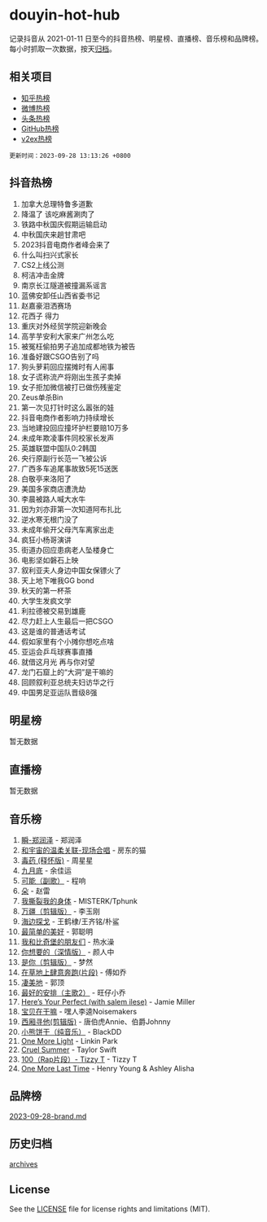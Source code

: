 # douyin-hot-hub

记录抖音从 2021-01-11 日至今的抖音热榜、明星榜、直播榜、音乐榜和品牌榜。每小时抓取一次数据，按天[归档](archives)。

## 相关项目

- [知乎热榜](https://github.com/lonnyzhang423/zhihu-hot-hub)
- [微博热榜](https://github.com/lonnyzhang423/weibo-hot-hub)
- [头条热榜](https://github.com/lonnyzhang423/toutiao-hot-hub)
- [GitHub热榜](https://github.com/lonnyzhang423/github-hot-hub)
- [v2ex热榜](https://github.com/lonnyzhang423/v2ex-hot-hub)


`更新时间：2023-09-28 13:13:26 +0800`

## 抖音热榜

1. 加拿大总理特鲁多道歉
1. 降温了 该吃麻酱涮肉了
1. 铁路中秋国庆假期运输启动
1. 中秋国庆来趟甘肃吧
1. 2023抖音电商作者峰会来了
1. 什么叫扫兴式家长
1. CS2上线公测
1. 柯洁冲击金牌
1. 南京长江隧道被撞漏系谣言
1. 蓝佛安卸任山西省委书记
1. 赵嘉豪泪洒赛场
1. 花西子 得力
1. 重庆对外经贸学院迎新晚会
1. 高芋芋安利大家来广州怎么吃
1. 被冤枉偷拍男子追加成都地铁为被告
1. 准备好跟CSGO告别了吗
1. 狗头萝莉回应摆摊时有人闹事
1. 女子谎称流产将刚出生孩子卖掉
1. 女子拒加微信被打已做伤残鉴定
1. Zeus单杀Bin
1. 第一次见打针时这么嚣张的娃
1. 抖音电商作者影响力持续增长
1. 当地建投回应撞坏护栏要赔10万多
1. 未成年欺凌事件同校家长发声
1. 英雄联盟中国队0:2韩国
1. 央行原副行长范一飞被公诉
1. 广西多车追尾事故致5死15送医
1. 白敬亭来洛阳了
1. 美国多家商店遭洗劫
1. 李晨被路人喊大水牛
1. 因为刘亦菲第一次知道阿布扎比
1. 逆水寒无根门没了
1. 未成年偷开父母汽车离家出走
1. 疯狂小杨哥演讲
1. 街道办回应患病老人坠楼身亡
1. 电影坚如磐石上映
1. 叙利亚夫人身边中国女保镖火了
1. 天上地下唯我GG bond
1. 秋天的第一杯茶
1. 大学生发疯文学
1. 利拉德被交易到雄鹿
1. 尽力赶上人生最后一把CSGO
1. 这是谁的普通话考试
1. 假如家里有个小摊你想吃点啥
1. 亚运会乒乓球赛事直播
1. 就借这月光 再与你对望
1. 龙门石窟上的“大洞”是干嘛的
1. 回顾叙利亚总统夫妇访华之行
1. 中国男足亚运队晋级8强

## 明星榜

暂无数据

## 直播榜

暂无数据

## 音乐榜

1. [瞬-郑润泽](https://sf3-cdn-tos.douyinstatic.com/obj/tos-cn-ve-2774/oYXHIohzvbNAzBhHgyksWpRM4bfkDsBdBDAynw) - 郑润泽
1. [和宇宙的温柔关联-现场合唱](https://sf3-cdn-tos.douyinstatic.com/obj/tos-cn-ve-2774/o0hONGDYQBgk0e5bqDeQOonVmncA6tC2nBwZLT) - 房东的猫
1. [毒药 (释怀版)](https://sf3-cdn-tos.douyinstatic.com/obj/tos-cn-ve-2774/oYILMEAzspdZBIzy4frJNB8ZHPHWAhiwowd4Ad) - 周星星
1. [九月底](https://sf6-cdn-tos.douyinstatic.com/obj/tos-cn-ve-2774/oMfewG4PDTFhF8iz3OGQ7ABH5i6fCgnMaoCbzZ) - 余佳运
1. [可能（副歌）](https://sf3-cdn-tos.douyinstatic.com/obj/tos-cn-ve-2774/cde1731888894259b333569393c2fb51) - 程响
1. [朵](https://sf6-cdn-tos.douyinstatic.com/obj/tos-cn-ve-2774/932f5bdfcd7c47b880525e92ab8a4999) - 赵雷
1. [我撕裂我的身体](https://sf6-cdn-tos.douyinstatic.com/obj/tos-cn-ve-2774/o0cWZzf7vIzpjLQBHPXwtFhMxYUvsP8AoC8EgA) - MISTERK/Tphunk
1. [万疆（剪辑版）](https://sf3-cdn-tos.douyinstatic.com/obj/tos-cn-ve-2774/ooG7oVgFlDTelKCjCsTTobQvbdtj1BBQXnfZd8) - 李玉刚
1. [海边探戈](https://sf6-cdn-tos.douyinstatic.com/obj/tos-cn-ve-2774/os9gE0VQCGqt6VQkZDyBBYvfSDY0QFe3vVmubn) - 王鹤棣/王齐铭/朴鲨
1. [最简单的美好](https://sf3-cdn-tos.douyinstatic.com/obj/tos-cn-ve-2774/a3623594908d4f208709c19c9584f981) - 郭聪明
1. [我和比奇堡的朋友们](https://sf3-cdn-tos.douyinstatic.com/obj/tos-cn-ve-2774/f0505db981ea4a6d91453a15924a82aa) - 热水澡
1. [你想要的（深情版）](https://sf6-cdn-tos.douyinstatic.com/obj/tos-cn-ve-2774/oIMnk8GFpoYUtBP39qsBLeMCDPQxxYcI4gbeZS) - 颜人中
1. [是你（剪辑版）](https://sf6-cdn-tos.douyinstatic.com/obj/tos-cn-ve-2774/46019dae783c4c969944217fe1cfafc4) - 梦然
1. [在草地上肆意奔跑(片段)](https://sf6-cdn-tos.douyinstatic.com/obj/tos-cn-ve-2774/8831d494742f45dabdfa8adb8b817259) - 傅如乔
1. [凄美地](https://sf3-cdn-tos.douyinstatic.com/obj/tos-cn-ve-2774/oshF4RgFMhmTSa4jCaHNUXI0NetFtBBQBzBZdf) - 郭顶
1. [最好的安排（主歌2）](https://sf3-cdn-tos.douyinstatic.com/obj/tos-cn-ve-2774/oMMZX1DuHpMwgoDztBmZswgQnbCeeANZxBHkFY) - 旺仔小乔
1. [Here’s Your Perfect (with salem ilese)](https://sf6-cdn-tos.douyinstatic.com/obj/tos-cn-ve-2774/076b1576c6c546598f803fe53da388a7) - Jamie Miller
1. [宝贝在干嘛](https://sf6-cdn-tos.douyinstatic.com/obj/tos-cn-ve-2774/okW4hBCfJI5B2ZEgTCtikhMW7IafzNrBQIYkpJ) - 嘿人李逵Noisemakers
1. [西厢寻他(剪辑版)](https://sf6-cdn-tos.douyinstatic.com/obj/tos-cn-ve-2774/oUsAVfAQKlRNxEv5qxvIB8o5qmIWUcXbzJKJhw) - 唐伯虎Annie、伯爵Johnny
1. [小熊饼干（纯音乐）](https://sf3-cdn-tos.douyinstatic.com/obj/tos-cn-ve-2774/c25d7893334c4ded99a2ae09f9e2a7d6) - BlackDD
1. [One More Light](https://sf3-cdn-tos.douyinstatic.com/obj/tos-cn-ve-2774/okIBCInhecoGOE5h6ZvqCBYtfXCIMQEbgkRKgD) - Linkin Park
1. [Cruel Summer](https://sf3-cdn-tos.douyinstatic.com/obj/tos-cn-ve-2774/b35ad770e6d4495abefaa493fa46b555) - Taylor Swift
1. [100（Rap片段）- Tizzy T](https://sf6-cdn-tos.douyinstatic.com/obj/tos-cn-ve-2774/f3d21de5ab834c0f9bb7443c06f73d04) - Tizzy T
1. [One More Last Time](https://sf6-cdn-tos.douyinstatic.com/obj/tos-cn-ve-2774/oAzTlo0LUAdCAIhjktsKWcLAEUKmZwGcOoB1fy) - Henry Young & Ashley Alisha

## 品牌榜

[2023-09-28-brand.md](archives/2023-09-28-brand.md)

## 历史归档

[archives](archives)

## License

See the [LICENSE](LICENSE) file for license rights and limitations (MIT).
